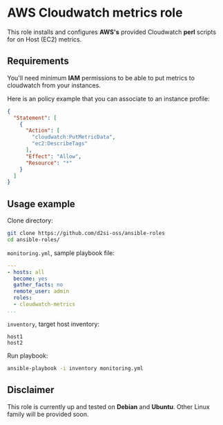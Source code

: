 # AWS Cloudwatch metrics role

This role installs and configures __AWS's__ provided Cloudwatch __perl__ scripts for on Host (EC2) metrics.


## Requirements

You'll need minimum __IAM__ permissions to be able to put metrics to cloudwatch from your instances.

Here is an policy example that you can associate to an instance profile:

```json
{
  "Statement": [
    {
      "Action": [
        "cloudwatch:PutMetricData",
        "ec2:DescribeTags"
      ],
      "Effect": "Allow",
      "Resource": "*"
    }
  ]
}
```

## Usage example

Clone directory:

```bash
git clone https://github.com/d2si-oss/ansible-roles
cd ansible-roles/
```

`monitoring.yml`, sample playbook file:

```yaml
---
- hosts: all
  become: yes
  gather_facts: no
  remote_user: admin
  roles:
  - cloudwatch-metrics
...
```

`inventory`, target host inventory:

```
host1
host2
```

Run playbook:

```bash
ansible-playbook -i inventory monitoring.yml
```

## Disclaimer

This role is currently up and tested on __Debian__ and __Ubuntu__.
Other Linux family will be provided soon.
